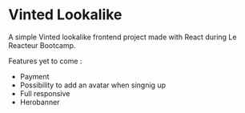 # Vinted Lookalike

A simple Vinted lookalike frontend project made with React during Le Reacteur Bootcamp.

Features yet to come :

- Payment
- Possibility to add an avatar when singnig up
- Full responsive
- Herobanner
